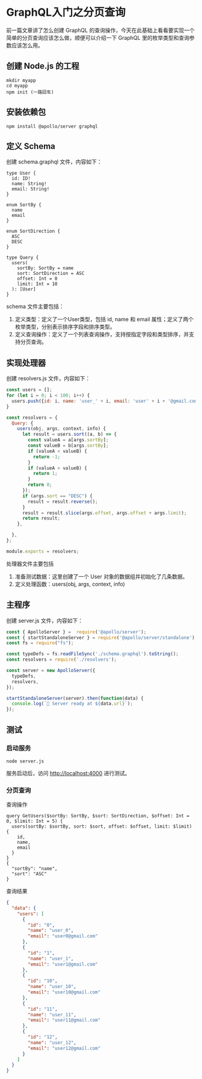 # GraphQL入门之分页查询

前一篇文章讲了怎么创建 GraphQL 的查询操作，今天在此基础上看看要实现一个简单的分页查询应该怎么做，顺便可以介绍一下 GraphQL 里的枚举类型和查询参数应该怎么用。

## 创建 Node.js 的工程

```shell
mkdir myapp
cd myapp
npm init (一路回车)
```

## 安装依赖包

```shell
npm install @apollo/server graphql
```

## 定义 Schema

创建 schema.graphql 文件，内容如下：

```shell
type User {
  id: ID!
  name: String!
  email: String!
}

enum SortBy {
  name
  email
}

enum SortDirection {
  ASC
  DESC
}

type Query {
  users(
    sortBy: SortBy = name
    sort: SortDirection = ASC
    offset: Int = 0
    limit: Int = 10
  ): [User]
}
```

schema 文件主要包括：

1. 定义类型：定义了一个User类型，包括 id, name 和 email 属性；定义了两个枚举类型，分别表示排序字段和排序类型。
2. 定义查询操作：定义了一个列表查询操作，支持按指定字段和类型排序，并支持分页查询。

## 实现处理器

创建 resolvers.js 文件，内容如下：

```javascript
const users = [];
for (let i = 0; i < 100; i++) {
  users.push({id: i, name: 'user_' + i, email: 'user' + i + '@gmail.com'});
}

const resolvers = {
  Query: {
    users(obj, args, context, info) {
      let result = users.sort((a, b) => {
        const valueA = a[args.sortBy];
        const valueB = b[args.sortBy];
        if (valueA < valueB) {
          return -1;
        }
        if (valueA > valueB) {
          return 1;
        }
        return 0;
      });
      if (args.sort == "DESC") {
        result = result.reverse();
      }
      result = result.slice(args.offset, args.offset + args.limit);
      return result;
    },

  },
};

module.exports = resolvers;
```

处理器文件主要包括

1. 准备测试数据：这里创建了一个 User 对象的数据组并初始化了几条数据。
2. 定义处理函数：users(obj, args, context, info)

## 主程序

创建 server.js 文件，内容如下：

```javascript
const { ApolloServer } =  require('@apollo/server');
const { startStandaloneServer } = require('@apollo/server/standalone');
const fs = require("fs");

const typeDefs = fs.readFileSync('./schema.graphql').toString();
const resolvers = require('./resolvers');

const server = new ApolloServer({
  typeDefs,
  resolvers,
});

startStandaloneServer(server).then(function(data) {
  console.log(`🚀 Server ready at ${data.url}`);
});
```

## 测试

### 启动服务

```shell
node server.js
```

服务启动后，访问 [http://localhost:4000](http://localhost:4000) 进行测试。

### 分页查询

查询操作

```shell
query GetUsers($sortBy: SortBy, $sort: SortDirection, $offset: Int = 0, $limit: Int = 5) {
  users(sortBy: $sortBy, sort: $sort, offset: $offset, limit: $limit)  {
    id,
    name,
    email
  }
}
{
  "sortBy": "name",
  "sort": "ASC"
}
```

查询结果

```json
{
  "data": {
    "users": [
      {
        "id": "0",
        "name": "user_0",
        "email": "user0@gmail.com"
      },
      {
        "id": "1",
        "name": "user_1",
        "email": "user1@gmail.com"
      },
      {
        "id": "10",
        "name": "user_10",
        "email": "user10@gmail.com"
      },
      {
        "id": "11",
        "name": "user_11",
        "email": "user11@gmail.com"
      },
      {
        "id": "12",
        "name": "user_12",
        "email": "user12@gmail.com"
      }
    ]
  }
}
```